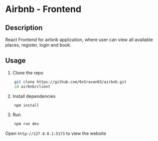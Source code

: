 # Airbnb - Frontend

## Description

React Frontend for airbnb application, where user can view all available places, register, login and book.

## Usage

1. Clone the repo

```bash
    git clone https://github.com/0xSravan03/airbnb.git
    cd airbnb/client
```

2. Install dependencies

```bash
    npm install
```

3. Run

```bash
    npm run dev
```

Open `http://127.0.0.1:5173` to view the website
